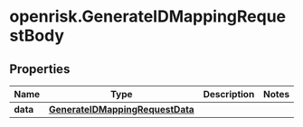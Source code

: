 # openrisk.GenerateIDMappingRequestBody

## Properties

Name | Type | Description | Notes
------------ | ------------- | ------------- | -------------
**data** | [**GenerateIDMappingRequestData**](GenerateIDMappingRequestData.md) |  | 


